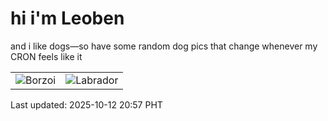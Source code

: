 # hi i'm Leoben

and i like dogs—so have some random dog pics that change whenever my CRON feels like it

|  |  |
|--------|----------|
| ![Borzoi](https://random-dog-vercel.vercel.app/api/random-borzoi?v=1760273832) | ![Labrador](https://random-dog-vercel.vercel.app/api/random-labrador?v=1760273832) |

Last updated: 2025-10-12 20:57 PHT
